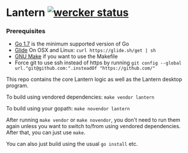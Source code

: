 # Lantern [![wercker status](https://app.wercker.com/status/51826d53d0eeedd6efce16085874d82c/s/devel "wercker status")](https://app.wercker.com/project/byKey/51826d53d0eeedd6efce16085874d82c)

### Prerequisites

* [Go 1.7](https://golang.org/dl/) is the minimum supported version of Go
* [Glide](https://github.com/Masterminds/glide) On OSX and Linux: `curl https://glide.sh/get | sh`
* [GNU Make](https://www.gnu.org/software/make/) if you want to use the Makefile
* Force git to use ssh instead of https by running
  `git config --global url."git@github.com:".insteadOf "https://github.com/"`

This repo contains the core Lantern logic as well as the Lantern desktop
program.

To build using vendored dependencies: `make vendor lantern`

To build using your gopath: `make novendor lantern`

After running `make vendor` or `make novendor`, you don't need to run them again
unless you want to switch to/from using vendored dependencies.  After that, you
can just use `make`.

You can also just build using the usual `go install` etc.
